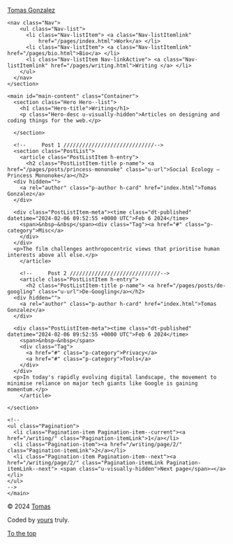 <!DOCTYPE html>
<html lang="en">
<head>
  <meta charset="utf-8" />
  <meta http-equiv="X-UA-Compatible" content="IE=edge" />
  <meta name="viewport" content="width=device-width, initial-scale=1, viewport-fit=cover" />
  <title> Writing — Tomas Gonzalez — UX Portfolio</title>
  <meta name="title" content="Tomás González" />
  <meta name="description" content="User Experience Design Portfolio. UX Design related information." />
  <meta property="og:type" content="website" />
  <meta property="og:url" content="https://tomasjgonzalez.com/" />
  <meta property="og:title" content="Tomas Gonzalez — UX Portfolio" />
  <meta property="og:description" content="A User Experience design portfolio. Im Tomas Gonzalez, this is my corner of the internet where I share my design related projects." />
  <meta name="keywords" content="Product Design, UX Design, UI Design, Small businesses, Automation, Typography" />
  <meta http-equiv="content-language" content="en" />
  <meta name="author" content="Tomas Gonzalez" />
  <link href="mailto:admin@tomasjgonzalez.com" rel="me" />
  <link href="https://linkedin.com/in/tomasjgo/" rel="me" />
  <link rel="shortcut icon" href="/img/s-favicon.png" type="image/x-icon" />
  <link rel="stylesheet" href="/css/styles.css" />
</head>

<body class="Wrapper h-card">
  <section class="Header" id="scroll">
    <div>
         <p> <a href="/pages/index.html">Tomas Gonzalez</a></p> 
    </div>
    
    <nav class="Nav">
        <ul class="Nav-list">
          <li class="Nav-listItem"> <a class="Nav-listItemlink"
              href="/pages/index.html">Work</a> </li>
          <li class="Nav-listItem"> <a class="Nav-listItemlink" href="/pages/bio.html">Bio</a> </li>
          <li class="Nav-listItem Nav-linkActive"> <a class="Nav-listItemlink" href="/pages/writing.html">Writing </a> </li>
        </ul>
      </nav>
    </section>

    <main id="main-content" class="Container">
      <section class="Hero Hero--list">
        <h1 class="Hero-title">Writing</h1>
        <p class="Hero-desc u-visually-hidden">Articles on designing and coding things for the web.</p>
      
      </section>
      
      <!--     Post 1 /////////////////////////////-->
      <section class="PostList">
        <article class="PostListItem h-entry">
          <h2 class="PostListItem-title p-name"> <a href="/pages/posts/princess-mononoke" class="u-url">Social Ecology — Princess Mononoke</a></h2>
      <div hidden="">
        <a rel="author" class="p-author h-card" href="index.html">Tomas Gonzalez</a>
      </div>
      
      <div class="PostListItem-meta"><time class="dt-published" datetime="2024-02-06 09:52:55 +0000 UTC">Feb 6 2024</time>
        <span>&nbsp—&nbsp</span><div class="Tag"><a href="#" class="p-category">Misc</a>
        </div>
      </div>
      <p>The film challenges anthropocentric views that prioritise human interests above all else.</p>
        </article>

        <!--     Post 2 /////////////////////////////-->
        <article class="PostListItem h-entry">
          <h2 class="PostListItem-title p-name"> <a href="/pages/posts/de-googling" class="u-url">De-Googling</a></h2>
      <div hidden="">
        <a rel="author" class="p-author h-card" href="index.html">Tomas Gonzalez</a>
      </div>
      
      <div class="PostListItem-meta"><time class="dt-published" datetime="2024-02-06 09:52:55 +0000 UTC">Feb 6 2024</time>
        <span>&nbsp—&nbsp</span>
        <div class="Tag">
          <a href="#" class="p-category">Privacy</a>
          <a href="#" class="p-category">Tools</a>
        </div>
      </div>
      <p>In today's rapidly evolving digital landscape, the movement to minimise reliance on major tech giants like Google is gaining momentum.</p>
        </article>
    
    </section>
    
    <!--
    <ul class="Pagination">
      <li class="Pagination-item Pagination-item--current"><a href="/writing/" class="Pagination-itemLink">1</a></li>
      <li class="Pagination-item"><a href="/writing/page/2/" class="Pagination-itemLink">2</a></li>
      <li class="Pagination-item Pagination-item--next"><a href="/writing/page/2/" class="Pagination-itemLink Pagination-itemLink--next"> <span class="u-visually-hidden">Next page</span>→</a></li>
    </ul>
    -->
    </main>


<!-- Footer collapsable  -->
<footer id="site-footer" class="Footer" role="contentinfo">
  <div class="section-inner">
    <div class="footer-credits">
      <p class="footer-copyright">© 2024 <a href="https://tomasjgonzalez.com/">Tomas</a> </p>
      <p class="notice"> Coded by <a href="/pages/bio.html">yours</a> truly.</p>
    </div>
    <a class="to-the-top" href="#scroll">
      <span href="#scroll" class="to-the-top-long">To the top</span>
    </a>
  </div>
</footer>

</body>

</html>